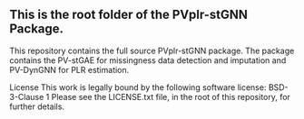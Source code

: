 ## This is the root folder of the PVplr-stGNN Package.
This repository contains the full source PVplr-stGNN package. The package contains the PV-stGAE for missingness data detection and imputation and PV-DynGNN for PLR estimation.


License
This work is legally bound by the following software license: BSD-3-Clause 1
Please see the LICENSE.txt file, in the root of this repository, for further details.

